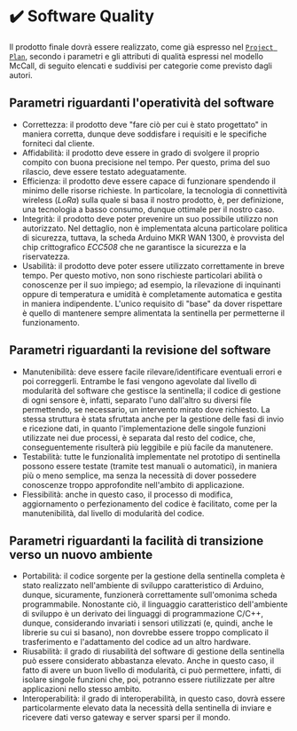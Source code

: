 # :heavy_check_mark: Software Quality
Il prodotto finale dovrà essere realizzato, come già espresso nel <code>[Project Plan](ProjectPlan.pdf)</code>, secondo i parametri e gli attributi di qualità espressi nel modello McCall, di seguito elencati e suddivisi per categorie come previsto dagli autori.
## Parametri riguardanti l'operatività del software
* Correttezza: il prodotto deve "fare ciò per cui è stato progettato" in maniera corretta, dunque deve soddisfare i requisiti e le specifiche forniteci dal cliente.
* Affidabilità: il prodotto deve essere in grado di svolgere il proprio compito con buona precisione nel tempo. Per questo, prima del suo rilascio, deve essere testato adeguatamente.
* Efficienza: il prodotto deve essere capace di funzionare spendendo il minimo delle risorse richieste. In particolare, la tecnologia di connettività wireless (*LoRa*) sulla quale si basa il nostro prodotto, è, per definizione, una tecnologia a basso consumo, dunque ottimale per il nostro caso.
* Integrità: il prodotto deve poter prevenire un suo possibile utilizzo non autorizzato. Nel dettaglio, non è implementata alcuna particolare politica di sicurezza, tuttava, la scheda Arduino MKR WAN 1300, è provvista del chip crittografico *ECC508* che ne garantisce la sicurezza e la riservatezza. 
* Usabilità: il prodotto deve poter essere utilizzato correttamente in breve tempo. Per questo motivo, non sono rischieste particolari abilità o conoscenze per il suo impiego; ad esempio, la rilevazione di inquinanti oppure di temperatura e umidità è completamente automatica e gestita in maniera indipendente. L'unico requisito di "base" da dover rispettare è quello di mantenere sempre alimentata la sentinella per permetterne il funzionamento.
## Parametri riguardanti la revisione del software
* Manutenibilità: deve essere facile rilevare/identificare eventuali errori e poi correggerli. Entrambe le fasi vengono agevolate dal livello di modularità del software che gestisce la sentinella; il codice di gestione di ogni sensore è, infatti, separato l'uno dall'altro su diversi file permettendo, se necessario, un intervento mirato dove richiesto. La stessa struttura è stata sfruttata anche per la gestione delle fasi di invio e ricezione dati, in quanto l'implementazione delle singole funzioni utilizzate nei due processi, è separata dal resto del codice, che, conseguentemente risulterà più leggibile e più facile da manutenere. 
* Testabilità: tutte le funzionalità implementate nel prototipo di sentinella possono essere testate (tramite test manuali o automatici), in maniera più o meno semplice, ma senza la necessità di dover possedere conoscenze troppo approfondite nell'ambito di applicazione.
* Flessibilità: anche in questo caso, il processo di modifica, aggiornamento o perfezionamento del codice è facilitato, come per la manutenibilità, dal livello di modularità del codice.
## Parametri riguardanti la facilità di transizione verso un nuovo ambiente
* Portabilità: il codice sorgente per la gestione della sentinella completa è stato realizzato nell'ambiente di sviluppo caratteristico di Arduino, dunque, sicuramente, funzionerà correttamente sull'omonima scheda programmabile. Nonostante ciò, il linguaggio caratteristico dell'ambiente di sviluppo è un derivato dei linguaggi di programmazione C/C++, dunque, considerando invariati i sensori utilizzati (e, quindi, anche le librerie su cui si basano), non dovrebbe essere troppo complicato il trasferimento e l'adattamento del codice ad un altro hardware. 
* Riusabilità: il grado di riusabilità del software di gestione della sentinella può essere considerato abbastanza elevato. Anche in questo caso, il fatto di avere un buon livello di modularità, ci può permettere, infatti, di isolare singole funzioni che, poi, potranno essere riutilizzate per altre applicazioni nello stesso ambito.
* Interoperabilità: il grado di interoperabilità, in questo caso, dovrà essere particolarmente elevato data la necessità della sentinella di inviare e ricevere dati verso gateway e server sparsi per il mondo.

